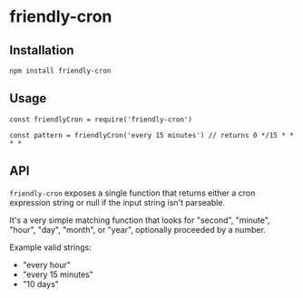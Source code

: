 # friendly-cron

## Installation

`npm install friendly-cron`

## Usage

    const friendlyCron = require('friendly-cron')

    const pattern = friendlyCron('every 15 minutes') // returns 0 */15 * * * *

## API

`friendly-cron` exposes a single function that returns either a cron expression string or null if the input string isn't parseable.

It's a very simple matching function that looks for "second", "minute", "hour", "day", "month", or "year", optionally proceeded by a number.

Example valid strings:
- "every hour"
- "every 15 minutes"
- "10 days"

